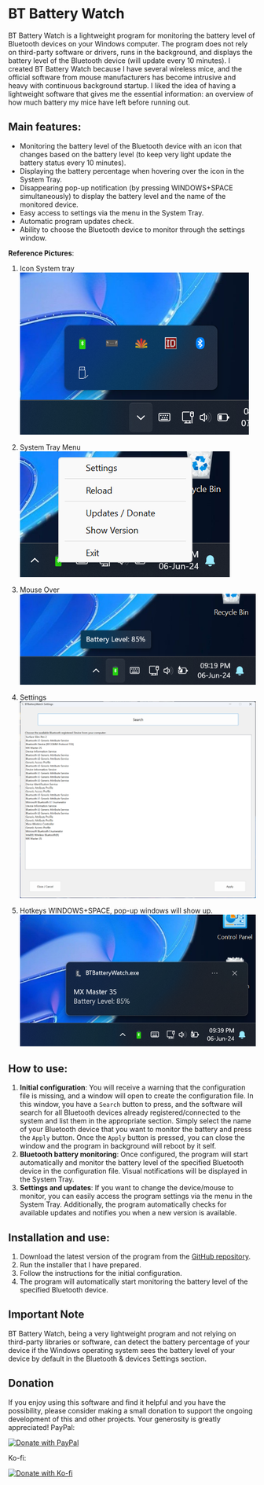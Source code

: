 # BT Battery Watch

BT Battery Watch is a lightweight program for monitoring the battery level of Bluetooth devices on your Windows computer. The program does not rely on third-party software or drivers, runs in the background, and displays the battery level of the Bluetooth device (will update every 10 minutes). I created BT Battery Watch because I have several wireless mice, and the official software from mouse manufacturers has become intrusive and heavy with continuous background startup. I liked the idea of having a lightweight software that gives me the essential information: an overview of how much battery my mice have left before running out.

## Main features:
- Monitoring the battery level of the Bluetooth device with an icon that changes based on the battery level (to keep very light update the battery status every 10 minutes).
- Displaying the battery percentage when hovering over the icon in the System Tray.
- Disappearing pop-up notification (by pressing WINDOWS+SPACE simultaneously) to display the battery level and the name of the monitored device.
- Easy access to settings via the menu in the System Tray.
- Automatic program updates check.
- Ability to choose the Bluetooth device to monitor through the settings window.

**Reference Pictures**:

1. Icon System tray
![Icon System tray](src/IconinSystemtray.png)


2. System Tray Menu
![Icon System tray Menu](src/IconSystemTrayMenu.png)


3. Mouse Over
![Mouse Over](src/MouseOver.png)


4. Settings
![Settings](src/Settings.png)


5. Hotkeys WINDOWS+SPACE, pop-up windows will show up.
![Hotkeys](src/Windows+SpaceHotkeys.png)



## How to use:
1. **Initial configuration**: You will receive a warning that the configuration file is missing, and a window will open to create the configuration file. In this window, you have a `Search` button to press, and the software will search for all Bluetooth devices already registered/connected to the system and list them in the appropriate section. Simply select the name of your Bluetooth device that you want to monitor the battery and press the `Apply` button. Once the `Apply` button is pressed, you can close the window and the program in background will reboot by it self.
2. **Bluetooth battery monitoring**: Once configured, the program will start automatically and monitor the battery level of the specified Bluetooth device in the configuration file. Visual notifications will be displayed in the System Tray.
3. **Settings and updates**: If you want to change the device/mouse to monitor, you can easily access the program settings via the menu in the System Tray. Additionally, the program automatically checks for available updates and notifies you when a new version is available.

## Installation and use:
1. Download the latest version of the program from the [GitHub repository](https://github.com/Special-Niewbie/BTBatteryWatch/releases).
2. Run the installer that I have prepared.
3. Follow the instructions for the initial configuration.
4. The program will automatically start monitoring the battery level of the specified Bluetooth device.

## Important Note
BT Battery Watch, being a very lightweight program and not relying on third-party libraries or software, can detect the battery percentage of your device if the Windows operating system sees the battery level of your device by default in the Bluetooth & devices Settings section.


## Donation
If you enjoy using this software and find it helpful and you have the possibility, please consider making a small donation to support the ongoing development of this and other projects. Your generosity is greatly appreciated!
PayPal:
 
[![Donate with PayPal](https://www.paypalobjects.com/en_US/i/btn/btn_donateCC_LG.gif)](https://www.paypal.com/paypalme/CrisDonate)

Ko-fi:
 
[![Donate with Ko-fi](https://www.ko-fi.com/img/githubbutton_sm.svg)](https://ko-fi.com/special_niewbie)
